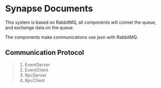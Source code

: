 # Synapse Documents

This system is based on RabbitMQ, all components will connet the queue, and exchange data on the queue.

The components make communications use json with RabbitMQ.

## Communication Protocol

> 1. EventServer
> 2. EventClient
> 3. RpcServer
> 4. RpcClient